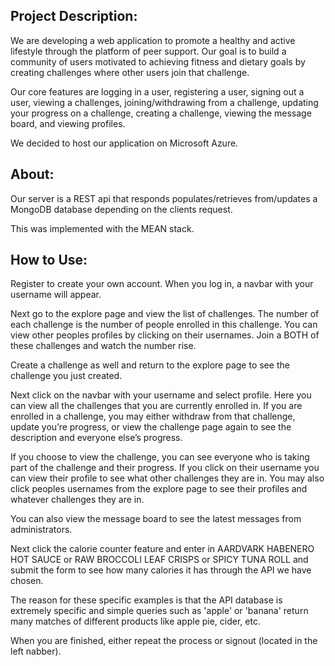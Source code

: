 ## Project Description:

We are developing a web application to promote a healthy and active lifestyle through the platform of peer support. Our goal is to build a community of users motivated to achieving fitness and dietary goals by creating challenges where other users join that challenge.

Our core features are logging in a user, registering a user, signing out a user, viewing a challenges, joining/withdrawing from a challenge, updating your progress on a challenge, creating a challenge, viewing the message board, and viewing profiles.

We decided to host our application on Microsoft Azure.

## About:

Our server is a REST api that responds populates/retrieves from/updates a MongoDB database depending on the clients request.

This was implemented with the MEAN stack.


## How to Use:


Register to create your own account. When you log in, a navbar with your username will appear.

Next go to the explore page and view the list of challenges. The number of each challenge is the number of people enrolled in this challenge. You can view other peoples profiles by clicking on their usernames. Join a BOTH of these challenges and watch the number rise. 

Create a challenge as well and return to the explore page to see the challenge you just created.

Next click on the navbar with your username and select profile. Here you can view all the challenges that you are currently enrolled in. If you are enrolled in a challenge, you may either withdraw from that challenge, update you’re progress, or view the challenge page again to see the description and everyone else’s progress.

If you choose to view the challenge, you can see everyone who is taking part of the challenge and their progress. If you click on their username you can view their profile to see what other challenges they are in. You may also click peoples usernames from the explore page to see their profiles and whatever challenges they are in.

You can also view the message board to see the latest messages from administrators.

Next click the calorie counter feature and enter in AARDVARK HABENERO HOT SAUCE or RAW BROCCOLI LEAF CRISPS or SPICY TUNA ROLL and submit the form to see how many calories it has through the API we have chosen.

The reason for these specific examples is that the API database is extremely specific and simple queries such as 'apple' or 'banana' return many matches of different products like apple pie, cider, etc.

When you are finished, either repeat the process or signout (located in the left nabber).


